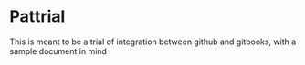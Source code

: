 # Pattrial
This is meant to be a trial of integration between github and gitbooks, with a sample document in mind

